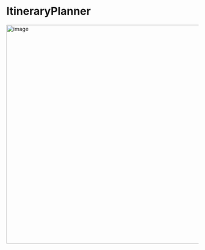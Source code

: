 # ItineraryPlanner
<img width="574" alt="image" src="https://user-images.githubusercontent.com/35427989/180660164-444601bb-f96f-4327-ac7e-a7d19c2d68b6.png">
